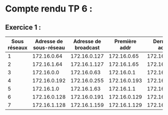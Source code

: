 # Compte  rendu TP 6 :

## Exercice 1 :

Sous réseaux | Adresse de sous-réseau | Adresse de broadcast | Première addr | Dernière addr
------------ | ---------------------- | -------------------- | ------------- | -------------
 1 | 172.16.0.64 | 172.16.0.127 | 172.16.0.65 | 172.16.0.126
 2 | 172.16.1.64 | 172.16.1.127 | 172.16.1.65 | 172.16.1.126
 3 | 172.16.0.0 | 172.16.0.63 | 172.16.0.1 | 172.16.0.62
 4 | 172.16.0.192 | 172.16.0.255 | 172.16.0.193 | 172.16.0.254
 5 | 172.16.1.0 | 172.16.1.63 | 172.16.1.1 | 172.16.1.62
 6 | 172.16.0.128 | 172.16.0.191 | 172.16.0.129 | 172.16.0.190
 7 | 172.16.1.128 | 172.16.1.159 | 172.16.1.129 | 172.16.1.158
